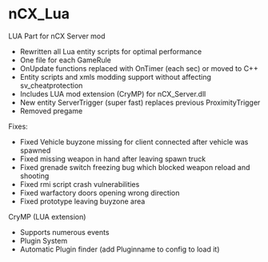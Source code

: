 # nCX_Lua
LUA Part for nCX Server mod

* Rewritten all Lua entity scripts for optimal performance
* One file for each GameRule
* OnUpdate functions replaced with OnTimer (each sec) or moved to C++
* Entity scripts and xmls modding support without affecting sv_cheatprotection
* Includes LUA mod extension (CryMP) for nCX_Server.dll
* New entity ServerTrigger (super fast) replaces previous ProximityTrigger
* Removed pregame

Fixes:
* Fixed Vehicle buyzone missing for client connected after vehicle was spawned
* Fixed missing weapon in hand after leaving spawn truck
* Fixed grenade switch freezing bug which blocked weapon reload and shooting
* Fixed rmi script crash vulnerabilities
* Fixed warfactory doors opening wrong direction
* Fixed prototype leaving buyzone area

CryMP (LUA extension)
* Supports numerous events
* Plugin System
* Automatic Plugin finder (add Pluginname to config to load it)

